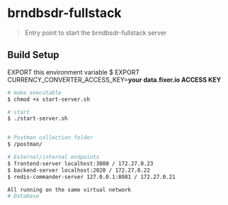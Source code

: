 # brndbsdr-fullstack

> Entry point to start the brndbsdr-fullstack server

## Build Setup

EXPORT this environment variable
$ EXPORT CURRENCY_CONVERTER_ACCESS_KEY=**your data.fixer.io ACCESS KEY**

``` bash
# make executable
$ chmod +x start-server.sh

# start 
$ ./start-server.sh


# Postman collection folder
$ /postman/

# External/internal endpoints
$ frontend-server localhost:3000 / 172.27.0.23
$ backend-server localhost:2020 / 172.27.0.22
$ redis-commander-server 127.0.0.1:8081 / 172.27.0.21

All running on the same virtual network
# Database

